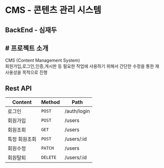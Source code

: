 # CMS - 콘텐츠 관리 시스템

## BackEnd - 심재두

## # 프로젝트 소개
CMS (Content Management System)
<br> 
회원가입,로그인,인증,게시판 등 필요한 작업에 사용하기 위해서 간단한 수정을 통한 재사용성을 목적으로 진행

## Rest API

| Content | Method   | Path    |
|---------|----------|---------|
| 로그인     | `POST`   | /auth/login |
| 회원가입    | `POST`   | /users  |
| 회원조회    | `GET`    | /users  |
| 특정 회원조회 | `POST`   | /users/:id |
| 회원수정    | `PATCH`  | /users  |
| 회원탈퇴    | `DELETE` | /users/:id |
                      